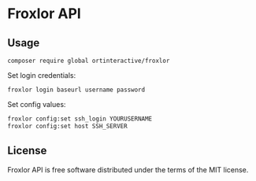 # Froxlor API

## Usage

`composer require global ortinteractive/froxlor`

Set login credentials:

`froxlor login baseurl username password`

Set config values:

```bash
froxlor config:set ssh_login YOURUSERNAME
froxlor config:set host SSH_SERVER
```

## License

Froxlor API is free software distributed under the terms of the MIT license.
